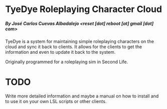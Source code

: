 TyeDye Roleplaying Character Cloud
==================================

##### By José Carlos Cuevas Albadalejo &lt;reset [dot] reboot [at] gmail [dot] com&gt;

TyeDye is a system for maintaining simple roleplaying characters on the cloud and sync it back to clients. 
It allows for the clients to get the information and even to update it back to the system. 

Originally programmed for a roleplaying sim in Second Life.

TODO
====

Write more detailed information and maybe a manual on how to install and to use it on your own LSL scripts or 
other clients.
